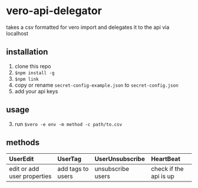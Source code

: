 # vero-api-delegator
takes a csv formatted for vero import and delegates it to the api via localhost

## installation
1. clone this repo
2. `$npm install -g`
3. `$npm link`
4. copy or rename `secret-config-example.json` to `secret-config.json`
5. add your api keys

## usage
3. run `$vero -e env -m method -c path/to.csv`

## methods
| UserEdit  | UserTag  | UserUnsubscribe  | HeartBeat  |
|:--|:--|:--|:--|
| edit or add user properties  | add tags to users  | unsubscribe users  | check if the api is up  |